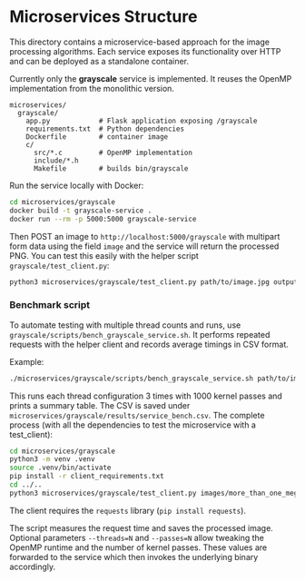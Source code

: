 # Microservices Structure

This directory contains a microservice-based approach for the image processing algorithms.  Each service exposes its functionality over HTTP and can be deployed as a standalone container.

Currently only the **grayscale** service is implemented.  It reuses the OpenMP implementation from the monolithic version.

```
microservices/
  grayscale/
    app.py            # Flask application exposing /grayscale
    requirements.txt  # Python dependencies
    Dockerfile        # container image
    c/
      src/*.c         # OpenMP implementation
      include/*.h
      Makefile        # builds bin/grayscale
```

Run the service locally with Docker:

```bash
cd microservices/grayscale
docker build -t grayscale-service .
docker run --rm -p 5000:5000 grayscale-service
```

Then POST an image to `http://localhost:5000/grayscale` with multipart form data using the field `image` and the service will return the processed PNG.
You can test this easily with the helper script `grayscale/test_client.py`:

```bash
python3 microservices/grayscale/test_client.py path/to/image.jpg output.png
```


### Benchmark script

To automate testing with multiple thread counts and runs, use `grayscale/scripts/bench_grayscale_service.sh`.
It performs repeated requests with the helper client and records average timings in CSV format.

Example:
```bash
./microservices/grayscale/scripts/bench_grayscale_service.sh path/to/image.jpg "1 2 4 6" 3 1000
```
This runs each thread configuration 3 times with 1000 kernel passes and prints a summary table.
The CSV is saved under `microservices/grayscale/results/service_bench.csv`.
The complete process (with all the dependencies to test the microservice with a test_client):

```bash
cd microservices/grayscale
python3 -m venv .venv
source .venv/bin/activate
pip install -r client_requirements.txt
cd ../..
python3 microservices/grayscale/test_client.py images/more_than_one_mega_photo.jpg output.png
```

The client requires the `requests` library (`pip install requests`).

The script measures the request time and saves the processed image. Optional parameters
`--threads=N` and `--passes=N` allow tweaking the OpenMP runtime and the number of kernel
passes. These values are forwarded to the service which then invokes the underlying binary
accordingly.
